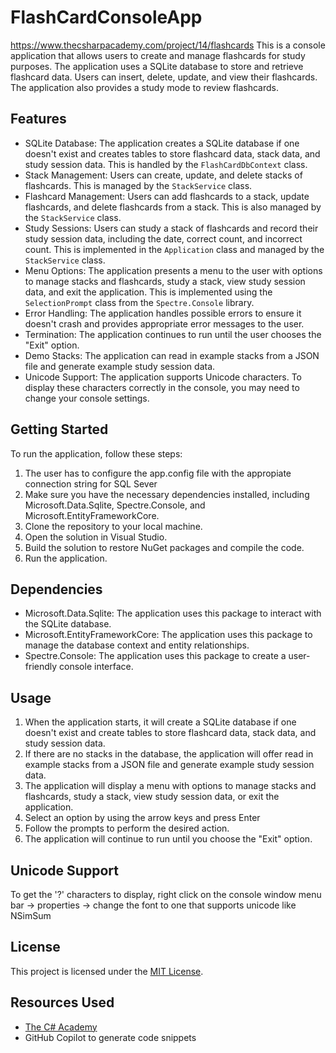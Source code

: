 # FlashCardConsoleApp

<https://www.thecsharpacademy.com/project/14/flashcards>
This is a console application that allows users to create and manage flashcards for study purposes. The application uses a SQLite database to store and retrieve flashcard data. Users can insert, delete, update, and view their flashcards. The application also provides a study mode to review flashcards.

## Features

- SQLite Database: The application creates a SQLite database if one doesn't exist and creates tables to store flashcard data, stack data, and study session data. This is handled by the `FlashCardDbContext` class.
- Stack Management: Users can create, update, and delete stacks of flashcards. This is managed by the `StackService` class.
- Flashcard Management: Users can add flashcards to a stack, update flashcards, and delete flashcards from a stack. This is also managed by the `StackService` class.
- Study Sessions: Users can study a stack of flashcards and record their study session data, including the date, correct count, and incorrect count. This is implemented in the `Application` class and managed by the `StackService` class.
- Menu Options: The application presents a menu to the user with options to manage stacks and flashcards, study a stack, view study session data, and exit the application. This is implemented using the `SelectionPrompt` class from the `Spectre.Console` library.
- Error Handling: The application handles possible errors to ensure it doesn't crash and provides appropriate error messages to the user.
- Termination: The application continues to run until the user chooses the "Exit" option.
- Demo Stacks: The application can read in example stacks from a JSON file and generate example study session data.
- Unicode Support: The application supports Unicode characters. To display these characters correctly in the console, you may need to change your console settings.

## Getting Started

To run the application, follow these steps:

1. The user has to configure the app.config file with the appropiate connection string for SQL Sever
2. Make sure you have the necessary dependencies installed, including Microsoft.Data.Sqlite, Spectre.Console, and Microsoft.EntityFrameworkCore.
3. Clone the repository to your local machine.
4. Open the solution in Visual Studio.
5. Build the solution to restore NuGet packages and compile the code.
6. Run the application.

## Dependencies

- Microsoft.Data.Sqlite: The application uses this package to interact with the SQLite database.
- Microsoft.EntityFrameworkCore: The application uses this package to manage the database context and entity relationships.
- Spectre.Console: The application uses this package to create a user-friendly console interface.

## Usage

1. When the application starts, it will create a SQLite database if one doesn't exist and create tables to store flashcard data, stack data, and study session data.
2. If there are no stacks in the database, the application will offer read in example stacks from a JSON file and generate example study session data.
3. The application will display a menu with options to manage stacks and flashcards, study a stack, view study session data, or exit the application.  
4. Select an option by using the arrow keys and press Enter
5. Follow the prompts to perform the desired action.
6. The application will continue to run until you choose the "Exit" option.

## Unicode Support

To get the '?' characters to display, right click on the console window menu bar -> properties -> change the font to one that supports unicode like NSimSum 

## License

This project is licensed under the [MIT License](LICENSE).

## Resources Used

- [The C# Academy](https://www.thecsharpacademy.com/)
- GitHub Copilot to generate code snippets